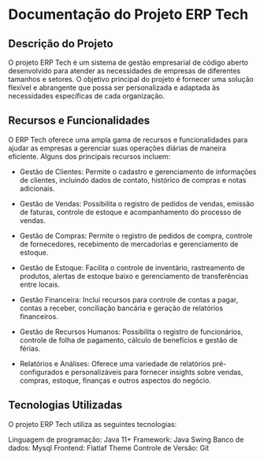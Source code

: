 # Documentação do Projeto ERP Tech


## Descrição do Projeto
O projeto ERP Tech é um sistema de gestão empresarial de código aberto desenvolvido para atender as necessidades de empresas de diferentes tamanhos e setores. O objetivo principal do projeto é fornecer uma solução flexível e abrangente que possa ser personalizada e adaptada às necessidades específicas de cada organização.

## Recursos e Funcionalidades
O ERP Tech oferece uma ampla gama de recursos e funcionalidades para ajudar as empresas a gerenciar suas operações diárias de maneira eficiente. Alguns dos principais recursos incluem:

- Gestão de Clientes: Permite o cadastro e gerenciamento de informações de clientes, incluindo dados de contato, histórico de compras e notas adicionais.

- Gestão de Vendas: Possibilita o registro de pedidos de vendas, emissão de faturas, controle de estoque e acompanhamento do processo de vendas.

- Gestão de Compras: Permite o registro de pedidos de compra, controle de fornecedores, recebimento de mercadorias e gerenciamento de estoque.

- Gestão de Estoque: Facilita o controle de inventário, rastreamento de produtos, alertas de estoque baixo e gerenciamento de transferências entre locais.

- Gestão Financeira: Inclui recursos para controle de contas a pagar, contas a receber, conciliação bancária e geração de relatórios financeiros.

- Gestão de Recursos Humanos: Possibilita o registro de funcionários, controle de folha de pagamento, cálculo de benefícios e gestão de férias.

- Relatórios e Análises: Oferece uma variedade de relatórios pré-configurados e personalizáveis para fornecer insights sobre vendas, compras, estoque, finanças e outros aspectos do negócio.

## Tecnologias Utilizadas
O projeto ERP Tech utiliza as seguintes tecnologias:

Linguagem de programação: Java 11+
Framework: Java Swing
Banco de dados: Mysql
Frontend: Flatlaf Theme
Controle de Versão: Git
